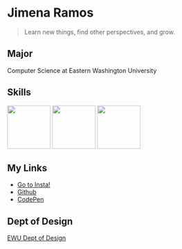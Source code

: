 <!-- ![GIF](giphy.webp) -->

# Jimena Ramos

> Learn new things, find other perspectives, and grow.

## Major
Computer Science at Eastern Washington University

## Skills
<img src="https://cdn.jsdelivr.net/gh/devicons/devicon@latest/icons/html5/html5-original.svg" width="100"  />

<img src="https://cdn.jsdelivr.net/gh/devicons/devicon@latest/icons/css3/css3-original.svg" width="100"  />

 <img src="https://cdn.jsdelivr.net/gh/devicons/devicon@latest/icons/javascript/javascript-original.svg" width="100" />
          
          
          
## 

## My Links
* [Go to Insta!](https://instagram.com/jimenayramos)
* [Github](https://github.com/jyr08)
* [CodePen](https://codepen.com/jyr08)


## Dept of Design
[EWU Dept of Design](https://www.ewu.edu/cstem/design/)





